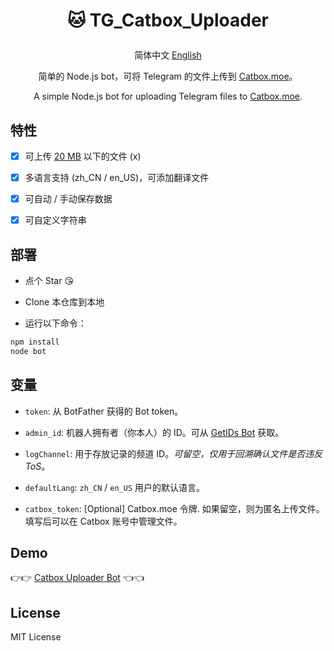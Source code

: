 # <p align="center">🐱 TG_Catbox_Uploader</p>

<p align="center"> 简体中文 <a href="https://github.com/AnotiaWang/TG_Catbox_Uploader/blob/main/README_en.md">English</a></p>

<p align="center">简单的 Node.js bot，可将 Telegram 的文件上传到 <a href="https://catbox.moe">Catbox.moe</a>。</p>

<p align="center">A simple Node.js bot for uploading Telegram files to <a href="https://catbox.moe">Catbox.moe</a>.</p>

## 特性

- [x] 可上传 [20 MB](https://core.telegram.org/bots/api#getfile) 以下的文件 (x)

- [x] 多语言支持 (zh_CN / en_US)，可添加翻译文件

- [x] 可自动 / 手动保存数据

- [x] 可自定义字符串

## 部署

- 点个 Star 😘

- Clone 本仓库到本地

- 运行以下命令：

```Bash
npm install
node bot
```

## 变量

- `token`: 从 BotFather 获得的 Bot token。

- `admin_id`: 机器人拥有者（你本人）的 ID。可从 [GetIDs Bot](https://t.me/getidsbot) 获取。

- `logChannel`: 用于存放记录的频道 ID。*可留空，仅用于回溯确认文件是否违反 ToS*。

- `defaultLang`: `zh_CN` / `en_US` 用户的默认语言。

- `catbox_token`: [Optional] Catbox.moe 令牌. 如果留空，则为匿名上传文件。填写后可以在 Catbox 账号中管理文件。

## Demo

👉👉 [Catbox Uploader Bot](https://t.me/CatboxUploaderBot) 👈👈

## License

MIT License